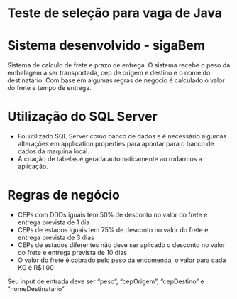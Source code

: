 # Teste de seleção para vaga de Java

# Sistema desenvolvido - sigaBem

Sistema de calculo de frete e prazo de entrega.
O sistema recebe o peso da embalagem a ser transportada, cep de origem e destino e o nome do destinatário. Com base em algumas regras de negocio é calculado o valor do frete e tempo de entrega.

# Utilização do SQL Server
- Foi utilizado SQL Server  como banco de dados e é necessário algumas alterações em application.properties para apontar para o banco de dados da maquina local.
- A criação de tabelas é gerada automaticamente ao rodarmos a aplicação.

# Regras de negócio
 * CEPs com DDDs iguais tem 50% de desconto no valor do frete e entrega prevista de 1 dia
 * CEPs de estados iguais tem 75% de desconto no valor do frete e entrega prevista de 3 dias
 * CEPs de estados diferentes não deve ser aplicado o desconto no valor do frete e entrega prevista de 10 dias
 * O valor do frete é cobrado pelo peso da encomenda, o valor para cada KG é R$1,00

Seu input de entrada deve ser “peso”, “cepOrigem”, “cepDestino” e “nomeDestinatario“



